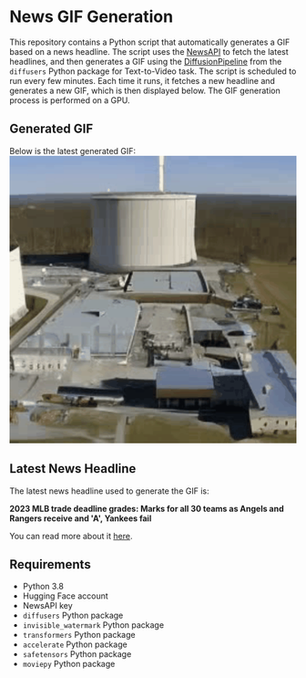 # News GIF Generation
This repository contains a Python script that automatically generates a GIF based on a news headline. The script uses the [NewsAPI](https://newsapi.org/) to fetch the latest headlines, and then generates a GIF using the [DiffusionPipeline](https://github.com/huggingface/diffusers) from the `diffusers` Python package for Text-to-Video task.
The script is scheduled to run every few minutes. Each time it runs, it fetches a new headline and generates a new GIF, which is then displayed below. The GIF generation process is performed on a GPU.

## Generated GIF
Below is the latest generated GIF:
![Generated GIF](output.gif?raw=true&v=1691069827)

## Latest News Headline
The latest news headline used to generate the GIF is:

**2023 MLB trade deadline grades: Marks for all 30 teams as Angels and Rangers receive and 'A', Yankees fail**

You can read more about it [here](https://www.cbssports.com/mlb/news/2023-mlb-trade-deadline-grades-marks-for-all-30-teams-as-angels-and-rangers-receive-and-a-yankees-fail/).

## Requirements
- Python 3.8
- Hugging Face account
- NewsAPI key
- `diffusers` Python package
- `invisible_watermark` Python package
- `transformers` Python package
- `accelerate` Python package
- `safetensors` Python package
- `moviepy` Python package
